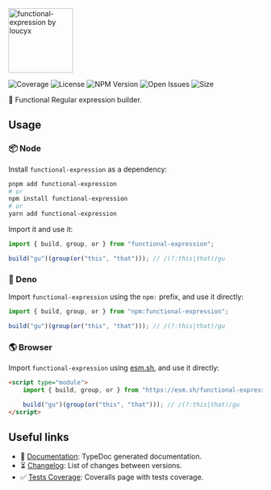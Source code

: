 <img id="logo" alt="functional-expression by loucyx" src="https://lou.codes/logos/functional_expression.svg" height="128" />

![Coverage][coverage-badge] ![License][license-badge]
![NPM Version][npm-version-badge] ![Open Issues][open-issues-badge]
![Size][size-badge]

🧙 Functional Regular expression builder.

## Usage

### 📦 Node

Install `functional-expression` as a dependency:

```bash
pnpm add functional-expression
# or
npm install functional-expression
# or
yarn add functional-expression
```

Import it and use it:

```typescript
import { build, group, or } from "functional-expression";

build("gu")(group(or("this", "that"))); // /(?:this|that)/gu
```

### 🦕 Deno

Import `functional-expression` using the `npm:` prefix, and use it directly:

```typescript
import { build, group, or } from "npm:functional-expression";

build("gu")(group(or("this", "that"))); // /(?:this|that)/gu
```

### 🌎 Browser

Import `functional-expression` using [esm.sh][esm.sh], and use it directly:

```html
<script type="module">
	import { build, group, or } from "https://esm.sh/functional-expression";

	build("gu")(group(or("this", "that"))); // /(?:this|that)/gu
</script>
```

## Useful links

-   📝 [Documentation][documentation]: TypeDoc generated documentation.
-   ⏳ [Changelog][changelog]: List of changes between versions.
-   ✅ [Tests Coverage][coverage]: Coveralls page with tests coverage.

<!-- Reference -->

[changelog]:
	https://github.com/loucyx/lou.codes/blob/main/packages/functional-expression/CHANGELOG.md
[coverage-badge]:
	https://img.shields.io/coveralls/github/loucyx/lou.codes.svg?label=Test+Coverage&labelColor=666&color=0a8
[coverage]: https://coveralls.io/github/loucyx/lou.codes
[documentation]: https://lou.codes/libraries/functional_expression/
[esm.sh]: https://esm.sh
[license-badge]:
	https://img.shields.io/npm/l/functional-expression.svg?label=License&labelColor=666&color=0a8
[npm-version-badge]:
	https://img.shields.io/npm/v/functional-expression.svg?label=NPM+Version&labelColor=666&color=0a8
[open-issues-badge]:
	https://img.shields.io/github/issues/loucyx/lou.codes.svg?label=Issues&labelColor=666&color=0a8
[size-badge]:
	https://img.shields.io/badge/dynamic/json?label=Bundle+Size&labelColor=666&color=0a8&suffix=KiB&query=%24.size&url=https%3A%2F%2Fraw.githubusercontent.com%2Floucyx%2Flou.codes%2Fmain%2Fpackages%2Ffunctional-expression%2Fpackage.json
[lou.codes]: https://lou.codes
